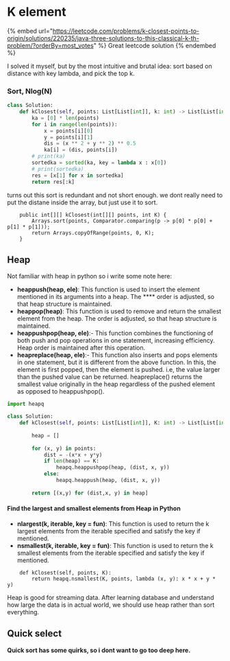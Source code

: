 # K element

{% embed url="https://leetcode.com/problems/k-closest-points-to-origin/solutions/220235/java-three-solutions-to-this-classical-k-th-problem/?orderBy=most_votes" %}
Great leetcode solution&#x20;
{% endembed %}

I solved it myself, but by the most intuitive and brutal idea: sort based on distance with key lambda, and pick the top k.

### Sort, Nlog(N)

```python
class Solution:
    def kClosest(self, points: List[List[int]], k: int) -> List[List[int]]:
        ka = [0] * len(points)
        for i in range(len(points)):
            x = points[i][0]
            y = points[i][1]
            dis = (x ** 2 + y ** 2) ** 0.5
            ka[i] = (dis, points[i])
        # print(ka)
        sortedka = sorted(ka, key = lambda x : x[0])
        # print(sortedka)
        res = [x[1] for x in sortedka]
        return res[:k]
```

turns out this sort is redundant and not short enough. we dont really need to put the distane inside the array, but just use it to sort.

```
    public int[][] kClosest(int[][] points, int K) {
        Arrays.sort(points, Comparator.comparing(p -> p[0] * p[0] + p[1] * p[1]));
        return Arrays.copyOfRange(points, 0, K);
    }
```

## Heap

Not familiar with heap in python so i write some note here:

* **heappush(heap, ele)**: This function is used to insert the element mentioned in its arguments into a heap. The **** order is adjusted, so that heap structure is maintained.
* **heappop(heap)**: This function is used to remove and return the smallest element from the heap. The order is adjusted, so that heap structure is maintained.
* **heappushpop(heap, ele)**:- This function combines the functioning of both push and pop operations in one statement, increasing efficiency. Heap order is maintained after this operation.
* **heapreplace(heap, ele)**:- This function also inserts and pops elements in one statement, but it is different from the above function. In this, the element is first popped, then the element is pushed. i.e, the value larger than the pushed value can be returned. heapreplace() returns the smallest value originally in the heap regardless of the pushed element as opposed to heappushpop().

```python
import heapq

class Solution:
    def kClosest(self, points: List[List[int]], K: int) -> List[List[int]]:
        
        heap = []
        
        for (x, y) in points:
            dist = -(x*x + y*y)
            if len(heap) == K:
                heapq.heappushpop(heap, (dist, x, y))
            else:
                heapq.heappush(heap, (dist, x, y))
        
        return [(x,y) for (dist,x, y) in heap]
```

#### Find the largest and smallest elements from Heap in Python

* **nlargest(k, iterable, key = fun)**: This function is used to return the k largest elements from the iterable specified and satisfy the key if mentioned.
* **nsmallest(k, iterable, key = fun)**: This function is used to return the k smallest elements from the iterable specified and satisfy the key if mentioned.

```
    def kClosest(self, points, K):
        return heapq.nsmallest(K, points, lambda (x, y): x * x + y * y)
```

Heap is good for streaming data. After learning database and understand how large the data is in actual world, we should use heap rather than sort everything. &#x20;

## **Quick select**

**Quick sort has some quirks, so i dont want to go too deep here.**
